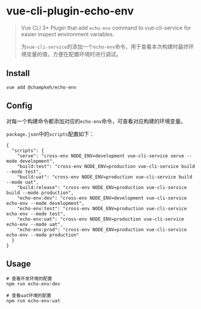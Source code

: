 # vue-cli-plugin-echo-env

> Vue CLI 3+ Plugin that add `echo-env` command to vue-cli-service for easier inspect environment variables.  
>
> 为`vue-cli-service`的添加一个`echo-env`命令，用于查看本次构建时最终环境变量的值，方便在配置环境时进行调试。

## Install
```shell script
vue add @champkeh/echo-env
```

## Config
对每一个构建命令都添加对应的`echo-env`命令，可查看对应构建的环境变量。

`package.json`中的`scripts`配置如下：
```json5
{
  "scripts": {
    "serve": "cross-env NODE_ENV=development vue-cli-service serve --mode development",
    "build:test": "cross-env NODE_ENV=production vue-cli-service build --mode test",
    "build:uat": "cross-env NODE_ENV=production vue-cli-service build --mode uat",
    "build:release": "cross-env NODE_ENV=production vue-cli-service build --mode production",
    "echo-env:dev": "cross-env NODE_ENV=development vue-cli-service echo-env --mode development",
    "echo-env:test": "cross-env NODE_ENV=production vue-cli-service echo-env --mode test",
    "echo-env:uat": "cross-env NODE_ENV=production vue-cli-service echo-env --mode uat",
    "echo-env:prod": "cross-env NODE_ENV=production vue-cli-service echo-env --mode production"
  }
}
```

## Usage
```shell script
# 查看开发环境的配置
npm run echo-env:dev

# 查看uat环境的配置
npm run echo-env:uat
```

